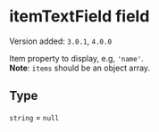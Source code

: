 # itemTextField field

Version added: `3.0.1`, `4.0.0`

Item property to display, e.g, `'name'`.  
**Note**: `items` should be an object array.

## Type

`string` = `null`
